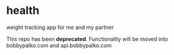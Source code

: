 # health
weight tracking app for me and my partner

This repo has been **deprecated**. Functionality will be moved into bobbypalko.com and api.bobbypalko.com
